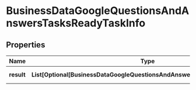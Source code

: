 # BusinessDataGoogleQuestionsAndAnswersTasksReadyTaskInfo


## Properties

| Name | Type | Description | Notes |
|------------ | ------------- | ------------- | -------------|
**result** | **List[Optional[BusinessDataGoogleQuestionsAndAnswersTasksReadyResultInfo]]** | array of results |[optional]|